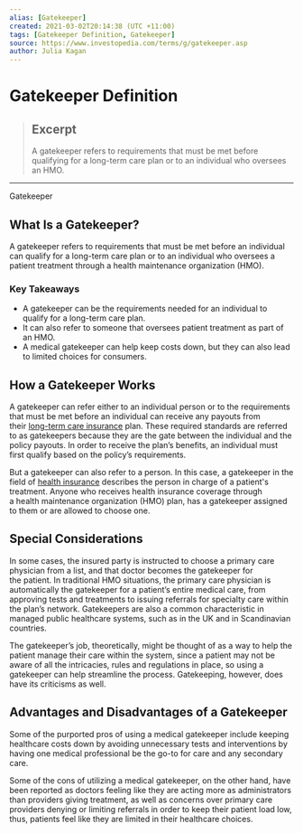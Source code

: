 ```yaml
---
alias: [Gatekeeper]
created: 2021-03-02T20:14:38 (UTC +11:00)
tags: [Gatekeeper Definition, Gatekeeper]
source: https://www.investopedia.com/terms/g/gatekeeper.asp
author: Julia Kagan
---
```


# Gatekeeper Definition

> ## Excerpt
> A gatekeeper refers to requirements that must be met before qualifying for a long-term care plan or to an individual who oversees an HMO.

---

Gatekeeper
## What Is a Gatekeeper?

A gatekeeper refers to requirements that must be met before an individual can qualify for a long-term care plan or to an individual who oversees a patient treatment through a health maintenance organization (HMO).

### Key Takeaways

-   A gatekeeper can be the requirements needed for an individual to qualify for a long-term care plan.
-   It can also refer to someone that oversees patient treatment as part of an HMO.
-   A medical gatekeeper can help keep costs down, but they can also lead to limited choices for consumers.

## How a Gatekeeper Works

A gatekeeper can refer either to an individual person or to the requirements that must be met before an individual can receive any payouts from their [long-term care insurance](https://www.investopedia.com/terms/l/ltcinsurance.asp) plan. These required standards are referred to as gatekeepers because they are the gate between the individual and the policy payouts. In order to receive the plan’s benefits, an individual must first qualify based on the policy’s requirements.

But a gatekeeper can also refer to a person. In this case, a gatekeeper in the field of [health insurance](https://www.investopedia.com/terms/h/healthinsurance.asp) describes the person in charge of a patient's treatment. Anyone who receives health insurance coverage through a health maintenance organization (HMO) plan, has a gatekeeper assigned to them or are allowed to choose one.

## Special Considerations

In some cases, the insured party is instructed to choose a primary care physician from a list, and that doctor becomes the gatekeeper for the patient. In traditional HMO situations, the primary care physician is automatically the gatekeeper for a patient’s entire medical care, from approving tests and treatments to issuing referrals for specialty care within the plan’s network. Gatekeepers are also a common characteristic in managed public healthcare systems, such as in the UK and in Scandinavian countries.

The gatekeeper’s job, theoretically, might be thought of as a way to help the patient manage their care within the system, since a patient may not be aware of all the intricacies, rules and regulations in place, so using a gatekeeper can help streamline the process. Gatekeeping, however, does have its criticisms as well. 

## Advantages and Disadvantages of a Gatekeeper

Some of the purported pros of using a medical gatekeeper include keeping healthcare costs down by avoiding unnecessary tests and interventions by having one medical professional be the go-to for care and any secondary care.

Some of the cons of utilizing a medical gatekeeper, on the other hand, have been reported as doctors feeling like they are acting more as administrators than providers giving treatment, as well as concerns over primary care providers denying or limiting referrals in order to keep their patient load low, thus, patients feel like they are limited in their healthcare choices.
